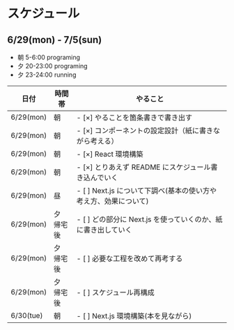 # スケジュール

## 6/29(mon) - 7/5(sun)

- 朝 5-6:00 programing
- 夕 20-23:00 programing
- 夕 23-24:00 running

| 日付      | 時間帯        | やること                                                         |
| --------- | ------------- | ---------------------------------------------------------------- |
| 6/29(mon) | 朝            | - [×] やることを箇条書きで書き出す                               |
| 6/29(mon) | 朝            | - [×] コンポーネントの設定設計（紙に書きながら考える）           |
| 6/29(mon) | 朝            | - [×] React 環境構築                                             |
| 6/29(mon) | 朝            | - [×] とりあえず README にスケジュール書き込んでいく             |
| 6/29(mon) | 昼            | - [ ] Next.js について下調べ(基本の使い方や考え方、効果について) |
| 6/29(mon) | 夕<br/>帰宅後 | - [ ] どの部分に Next.js を使っていくのか、紙に書き出していく    |
| 6/29(mon) | 夕<br/>帰宅後 | - [ ] 必要な工程を改めて再考する                                 |
| 6/29(mon) | 夕<br/>帰宅後 | - [ ] スケジュール再構成                                         |
| 6/30(tue) | 朝            | - [ ] Next.js 環境構築(本を見ながら)                             |
